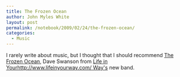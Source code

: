 ```yaml
---
title: The Frozen Ocean
author: John Myles White
layout: post
permalink: /notebook/2009/02/24/the-frozen-ocean/
categories:
  - Music
---
```


I rarely write about music, but I thought that I should recommend [The Frozen Ocean](http://www.myspace.com/thefrozenocean), Dave Swanson from [Life in Yourhttp://www.lifeinyourway.com/ Way's](http://www.lifeinyourway.com/) new band.
